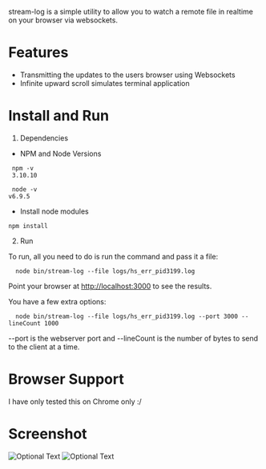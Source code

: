 
stream-log is a simple utility to allow you to watch a remote file in realtime on your browser via websockets.

Features
========

* Transmitting the updates to the users browser using Websockets
* Infinite upward scroll simulates terminal application

Install and Run
===============
1. Dependencies

* NPM and Node Versions
```
 npm -v
 3.10.10
 
 node -v
v6.9.5
```

* Install node modules
```
npm install
```
2. Run

To run, all you need to do is run the command and pass it a file:

```
  node bin/stream-log --file logs/hs_err_pid3199.log
```

Point your browser at [http://localhost:3000](http://localhost:3000) to see the results.


You have a few extra options:

```
  node bin/stream-log --file logs/hs_err_pid3199.log --port 3000 --lineCount 1000
```

--port is the webserver port and --lineCount is the number of bytes to send to the client at a time.

Browser Support
===============

I have only tested this on Chrome only :/

Screenshot
===============
![Optional Text](../master/screenshots/frontend.png)
![Optional Text](../master/screenshots/backend.png)
